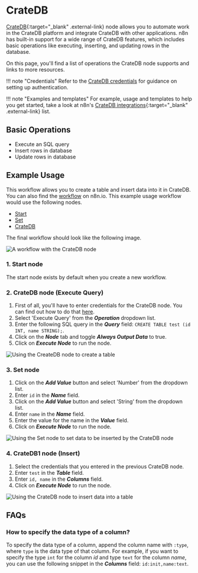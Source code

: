 # CrateDB

[CrateDB](https://crate.io){:target="_blank" .external-link} node allows you to automate work in the CrateDB platform and integrate CrateDB with other applications. n8n has built-in support for a wide range of CrateDB features, which includes basic operations like executing, inserting, and updating rows in the database.

On this page, you'll find a list of operations the CrateDB node supports and links to more resources.

!!! note "Credentials"
    Refer to the [CrateDB credentials](https://docs.n8n.io/integrations/builtin/credentials/cratedb/) for guidance on setting up authentication. 

!!! note "Examples and templates"
    For example, usage and templates to help you get started, take a look at n8n's [CrateDB integrations](https://n8n.io/integrations/cratedb/){:target="_blank" .external-link} list.


## Basic Operations

* Execute an SQL query
* Insert rows in database
* Update rows in database


## Example Usage

This workflow allows you to create a table and insert data into it in CrateDB. You can also find the [workflow](https://n8n.io/workflows/597) on n8n.io. This example usage workflow would use the following nodes.
- [Start](/integrations/builtin/core-nodes/n8n-nodes-base.start/)
- [Set](/integrations/builtin/core-nodes/n8n-nodes-base.set/)
- [CrateDB]()

The final workflow should look like the following image.

![A workflow with the CrateDB node](/_images/integrations/builtin/app-nodes/cratedb/workflow.png)

### 1. Start node

The start node exists by default when you create a new workflow.

### 2. CrateDB node (Execute Query)

1. First of all, you'll have to enter credentials for the CrateDB node. You can find out how to do that [here](/integrations/builtin/credentials/cratedb/).
2. Select 'Execute Query' from the ***Operation*** dropdown list.
3. Enter the following SQL query in the ***Query*** field: `CREATE TABLE test (id INT, name STRING);`.
4. Click on the ***Node*** tab and toggle ***Always Output Data*** to true.
5. Click on ***Execute Node*** to run the node.

![Using the CreateDB node to create a table](/_images/integrations/builtin/app-nodes/cratedb/cratedb_node.png)

### 3. Set node

1. Click on the ***Add Value*** button and select 'Number' from the dropdown list.
2. Enter `id` in the ***Name*** field.
3. Click on the ***Add Value*** button and select 'String' from the dropdown list.
4. Enter `name` in the ***Name*** field.
5. Enter the value for the name in the ***Value*** field.
6. Click on ***Execute Node*** to run the node.

![Using the Set node to set data to be inserted by the CrateDB node](/_images/integrations/builtin/app-nodes/cratedb/set_node.png)

### 4. CrateDB1 node (Insert)

1. Select the credentials that you entered in the previous CrateDB node.
2. Enter `test` in the ***Table*** field.
3. Enter `id, name` in the ***Columns*** field.
4. Click on ***Execute Node*** to run the node.

![Using the CrateDB node to insert data into a table](/_images/integrations/builtin/app-nodes/cratedb/cratedb1_node.png)

## FAQs

### How to specify the data type of a column?
To specify the data type of a column, append the column name with `:type`, where `type` is the data type of that column. For example, if you want to specify the type `int` for the column *id* and type `text` for the column *name*, you can use the following snippet in the ***Columns*** field: `id:init,name:text`.




